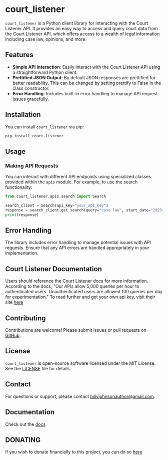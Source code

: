 # court_listener

`court_listener` is a Python client library for interacting with the Court Listener API. It provides an easy way to access and query court data from the Court Listener API, which offers access to a wealth of legal information including case law, opinions, and more.

## Features

- **Simple API Interaction**: Easily interact with the Court Listener API using a straightforward Python client.
- **Prettified JSON Output**: By default JSON responses are prettified for better readability. This can be changed by setting prettify to False in the class constructor.
- **Error Handling**: Includes built-in error handling to manage API request issues gracefully.

## Installation

You can install `court_listener` via pip:

```bash
pip install court-listener
```

## Usage

### Making API Requests

You can interact with different API endpoints using specialized classes provided within the `apis` module. For example, to use the search functionality:

```python
from court_listener.apis.search import Search

search_client = Search(api_key="your_api_key")
response = search_client.get_search(query="case law", start_date="2023-01-01", end_date="2023-12-31")
print(response)
```

## Error Handling

The library includes error handling to manage potential issues with API requests. Ensure that any API errors are handled appropriately in your implementation.

## Court Listener Documentation

Users should reference the Court Listener docs for more information. According to the docs, "Our APIs allow 5,000 queries per hour to authenticated users. Unauthenticated users are allowed 100 queries per day for experimentation." To read further and get your own api key, visit their site [here](https://www.courtlistener.com/help/api/rest/)

## Contributing

Contributions are welcome! Please submit issues or pull requests on [GitHub](https://github.com/SpyderRex/court-listener).

## License

`court_listener` is open-source software licensed under the MIT License. See the [LICENSE](LICENSE) file for details.

## Contact

For questions or support, please contact [billyjohnsonauthor@gmail.com](mailto:billyjohnsonauthor@gmail.com).

## Documentation

Check out the [docs](https://court-listener.readthedocs.io/en/latest/index.html)

## DONATING
If you wish to donate financially to this project, you can do so [here](https://www.paypal.com/donate/?hosted_button_id=N8HR4SN2J6FPG)
